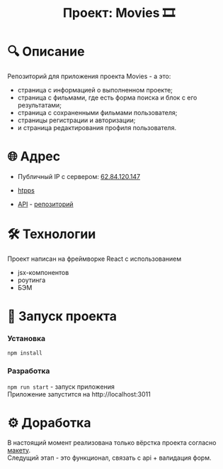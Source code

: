 <h1 align="center">Проект: Movies &#127902;</h1>

# &#128269; Описание
Репозиторий для приложения проекта Movies - а это:  
 - страница с информацией о выполненном проекте;
 - страница с фильмами, где есть форма поиска и блок с его результатами;
 - страница с сохраненными фильмами пользователя;
 - страницы регистрации и авторизации;
 - и страница редактирования профиля пользователя.

# &#127760; Адрес
- Публичный IP с сервером: [62.84.120.147](http://62.84.120.147/)

- [htpps](http://movies.pupkova.nomoredomains.rocks/)

- [API](http://api.movies.pupkova.nomoredomains.rocks/) - [репозиторий](https://github.com/in-the-garden/movies-explorer-api)

# &#128736; Технологии
Проект написан на фреймворке React с использованием
  - jsx-компонентов
  - роутинга
  - БЭМ

# &#128640; Запуск проекта
### Установка
`npm install`

### Разработка 
`npm run start` - запуск приложения  
Приложение запустится на http://localhost:3011

# &#9881; Доработка
В настоящий момент реализована только вёрстка проекта согласно  [макету](https://www.figma.com/file/xgfIv8GTh7xuEnRikcPdyx/Diploma-(Copy)?node-id=891%3A3857).  
Следущий этап - это функционал, связать с api + валидация форм.

